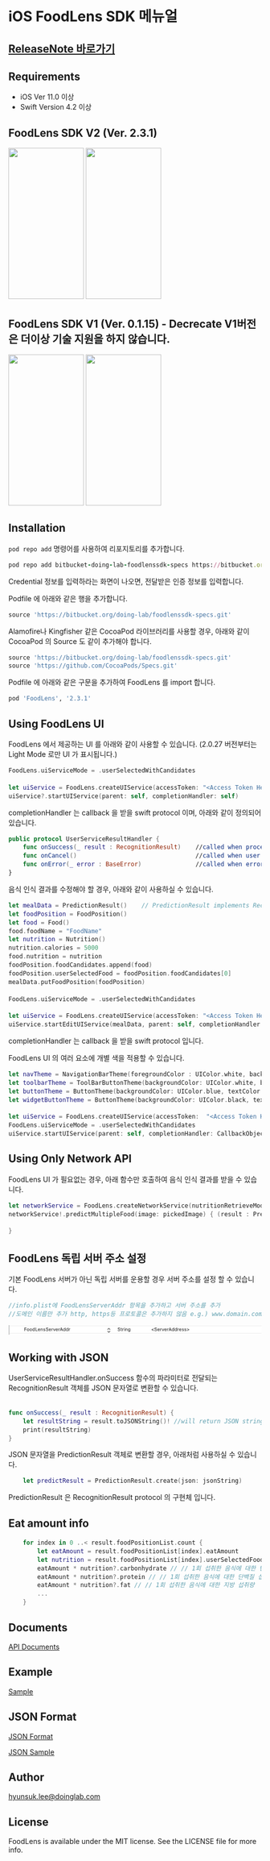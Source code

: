 # iOS FoodLens SDK 메뉴얼

<!-- [![CI Status](https://img.shields.io/travis/hyunsuk.lee@doinglab.com/FoodLens.svg?style=flat)](https://travis-ci.org/hyunsuk.lee@doinglab.com/FoodLens)
[![Version](https://img.shields.io/cocoapods/v/FoodLens.svg?style=flat)](https://cocoapods.org/pods/FoodLens)
[![License](https://img.shields.io/cocoapods/l/FoodLens.svg?style=flat)](https://cocoapods.org/pods/FoodLens)
[![Platform](https://img.shields.io/cocoapods/p/FoodLens.svg?style=flat)](https://cocoapods.org/pods/FoodLens) -->

## [ReleaseNote 바로가기](ReleaseNote.md)

## Requirements

* iOS Ver 11.0 이상
* Swift Version 4.2 이상

## FoodLens SDK V2 (Ver. 2.3.1)
<img src="./Images/V201.PNG" width="150" height="300">      <img src="./Images/V202.PNG" width="150" height="300">

## FoodLens SDK V1 (Ver. 0.1.15) - Decrecate V1버전은 더이상 기술 지원을 하지 않습니다.
<img src="./Images/V101.PNG" width="150" height="300">      <img src="./Images/V102.PNG" width="150" height="300">


## Installation

`pod repo add` 명령어를 사용하여 리포지토리를 추가합니다. 

```ruby
pod repo add bitbucket-doing-lab-foodlenssdk-specs https://bitbucket.org/doing-lab/foodlenssdk-specs.git
```
Credential 정보를 입력하라는 화면이 나오면, 전달받은 인증 정보를 입력합니다.

Podfile 에 아래와 같은 행을 추가합니다.

```ruby
source 'https://bitbucket.org/doing-lab/foodlenssdk-specs.git'
```

Alamofire나 Kingfisher 같은 CocoaPod 라이브러리를 사용할 경우, 아래와 같이 CocoaPod 의 Source 도 같이 추가해야 합니다. 

```ruby
source 'https://bitbucket.org/doing-lab/foodlenssdk-specs.git'
source 'https://github.com/CocoaPods/Specs.git'
```

Podfile 에 아래와 같은 구문을 추가하여 FoodLens 를 import 합니다.

```ruby
pod 'FoodLens', '2.3.1'
```

## Using FoodLens UI

FoodLens 에서 제공하는 UI 를 아래와 같이 사용할 수 있습니다.
(2.0.27 버전부터는 Light Mode 로만 UI 가 표시됩니다.)


```swift
FoodLens.uiServiceMode = .userSelectedWithCandidates

let uiService = FoodLens.createUIService(accessToken: "<Access Token Here>") //AccessToken is given to you
uiService?.startUIService(parent: self, completionHandler: self)
```
completionHandler 는 callback 을 받을 swift protocol 이며, 아래와 같이 정의되어 있습니다.

```swift
public protocol UserServiceResultHandler {
    func onSuccess(_ result : RecognitionResult)    //called when process is succeeded
    func onCancel()                                 //called when user cancels recognition
    func onError(_ error : BaseError)               //called when error is occurred
}
```

음식 인식 결과를 수정해야 할 경우, 아래와 같이 사용하실 수 있습니다.  

```swift
let mealData = PredictionResult()    // PredictionResult implements RecognitionResult protocol
let foodPosition = FoodPosition()
let food = Food()
food.foodName = "FoodName"
let nutrition = Nutrition()
nutrition.calories = 5000
food.nutrition = nutrition
foodPosition.foodCandidates.append(food)
foodPosition.userSelectedFood = foodPosition.foodCandidates[0]
mealData.putFoodPosition(foodPosition)

FoodLens.uiServiceMode = .userSelectedWithCandidates

let uiService = FoodLens.createUIService(accessToken: "<Access Token Here>") //AccessToken is given to you
uiService.startEditUIService(mealData, parent: self, completionHandler: CallbackObject())    
```
completionHandler 는 callback 을 받을 swift protocol 입니다.

FoodLens UI 의 여러 요소에 개별 색을 적용할 수 있습니다. 

```swift
let navTheme = NavigationBarTheme(foregroundColor : UIColor.white, backgroundColor : UIColor.black)
let toolbarTheme = ToolBarButtonTheme(backgroundColor: UIColor.white, buttonTheme: ButtonTheme(backgroundColor: UIColor.black, textColor: UIColor.white, borderColor: UIColor.clear))
let buttonTheme = ButtonTheme(backgroundColor: UIColor.blue, textColor: UIColor.green, borderColor: UIColor.black)
let widgetButtonTheme = ButtonTheme(backgroundColor: UIColor.black, textColor: UIColor.blue, borderColor: UIColor.red)
       
let uiService = FoodLens.createUIService(accessToken:  "<Access Token Here>", navigationBarTheme: navTheme, toolbarTheme: toolbarTheme, buttonTheme: buttonTheme,  widgetButtonTheme : widgetButtonTheme)
FoodLens.uiServiceMode = .userSelectedWithCandidates
uiService.startUIService(parent: self, completionHandler: CallbackObject())   
```

## Using Only Network API

FoodLens UI 가 필요없는 경우, 아래 함수만 호출하여 음식 인식 결과를 받을 수 있습니다.

```swift
let networkService = FoodLens.createNetworkService(nutritionRetrieveMode: .allNutirition, accessToken: "<Access Token Here>") //AccessToken is given to you
networkService!.predictMultipleFood(image: pickedImage) { (result : PredictionResult?, status : ProcessStatus) in
    
}
```
## FoodLens 독립 서버 주소 설정

기본 FoodLens 서버가 아닌 독립 서버를 운용할 경우 서버 주소를 설정 할 수 있습니다.
```swift
//info.plist에 FoodLensServerAddr 항목을 추가하고 서버 주소를 추가
//도메인 이름만 추가 http, https등 프로토콜은 추가하지 않음 e.g.) www.domain.com, 132.213.111.23 등
```
<img src="./Images/infoplist.png">

## Working with JSON 

UserServiceResultHandler.onSuccess 함수의 파라미터로 전달되는 RecognitionResult 객체를 JSON 문자열로 변환할 수 있습니다. 

```swift

func onSuccess(_ result : RecognitionResult) {
    let resultString = result.toJSONString()! //will return JSON string
    print(resultString)
}
```
 
JSON 문자열을 PredictionResult 객체로 변환할 경우, 아래처럼 사용하실 수 있습니다.

```swift
    let predictResult = PredictionResult.create(json: jsonString)
```
PredictionResult 은 RecognitionResult protocol 의 구현체 입니다.

## Eat amount info

```swift
    for index in 0 ..< result.foodPositionList.count {
        let eatAmount = result.foodPositionList[index].eatAmount
        let nutrition = result.foodPositionList[index].userSelectedFood?.nutrition
        eatAmount * nutrition?.carbonhydrate // // 1회 섭취한 음식에 대한 탄수화물 섭취량
        eatAmount * nutrition?.protein // // 1회 섭취한 음식에 대한 단백질 섭취량
        eatAmount * nutrition?.fat // // 1회 섭취한 음식에 대한 지방 섭취량
        ...
    }
```

## Documents  
[API Documents](https://doinglab.github.io/ios/index.html)

## Example  
[Sample](SampleCode/)

## JSON Format
[JSON Format](../JSON%20Format)

[JSON Sample](../JSON%20Sample)

## Author
hyunsuk.lee@doinglab.com

## License
FoodLens is available under the MIT license. See the LICENSE file for more info.
